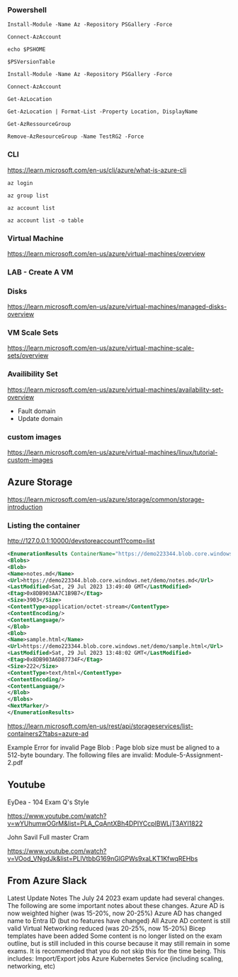 ### Powershell

``Install-Module -Name Az -Repository PSGallery -Force``

``Connect-AzAccount``                                      

``echo $PSHOME``

``$PSVersionTable``

``Install-Module -Name Az -Repository PSGallery -Force``

``Connect-AzAccount``

``Get-AzLocation``

``Get-AzLocation | Format-List -Property Location, DisplayName``

``Get-AzRessourceGroup``

``Remove-AzResourceGroup -Name TestRG2 -Force``

### CLI

https://learn.microsoft.com/en-us/cli/azure/what-is-azure-cli

``az login``

``az group list``

``az account list``
  
``az account list -o table``
  
### Virtual Machine
https://learn.microsoft.com/en-us/azure/virtual-machines/overview

### LAB - Create A VM

### Disks
https://learn.microsoft.com/en-us/azure/virtual-machines/managed-disks-overview


### VM Scale Sets

https://learn.microsoft.com/en-us/azure/virtual-machine-scale-sets/overview

### Availibility Set

https://learn.microsoft.com/en-us/azure/virtual-machines/availability-set-overview

- Fault domain
- Update domain

### custom images
https://learn.microsoft.com/en-us/azure/virtual-machines/linux/tutorial-custom-images


## Azure Storage
https://learn.microsoft.com/en-us/azure/storage/common/storage-introduction

### Listing the container

http://127.0.0.1:10000/devstoreaccount1?comp=list	

``` XML
<EnumerationResults ContainerName="https://demo223344.blob.core.windows.net/demo">
<Blobs>
<Blob>
<Name>notes.md</Name>
<Url>https://demo223344.blob.core.windows.net/demo/notes.md</Url>
<LastModified>Sat, 29 Jul 2023 13:49:40 GMT</LastModified>
<Etag>0x8DB903AA7C1B9B7</Etag>
<Size>3903</Size>
<ContentType>application/octet-stream</ContentType>
<ContentEncoding/>
<ContentLanguage/>
</Blob>
<Blob>
<Name>sample.html</Name>
<Url>https://demo223344.blob.core.windows.net/demo/sample.html</Url>
<LastModified>Sat, 29 Jul 2023 13:48:02 GMT</LastModified>
<Etag>0x8DB903A6D87734F</Etag>
<Size>222</Size>
<ContentType>text/html</ContentType>
<ContentEncoding/>
<ContentLanguage/>
</Blob>
</Blobs>
<NextMarker/>
</EnumerationResults>
```

https://learn.microsoft.com/en-us/rest/api/storageservices/list-containers2?tabs=azure-ad

Example Error for invalid Page Blob :
Page blob size must be aligned to a 512-byte boundary. The following files are invalid: Module-5-Assignment-2.pdf


## Youtube
EyDea - 104 Exam Q's Style

https://www.youtube.com/watch?v=wYUhumwOGrM&list=PLA_CqAntXBh4DPIYCcplBWLjT3AYl1822


John Savil
Full master Cram

https://www.youtube.com/watch?v=VOod_VNgdJk&list=PLlVtbbG169nGlGPWs9xaLKT1KfwqREHbs




## From Azure Slack
Latest Update Notes
The July 24 2023 exam update had several changes. The following are some important notes about these changes.
Azure AD is now weighted higher (was 15-20%, now 20-25%)
Azure AD has changed name to Entra ID (but no features have changed)
All Azure AD content is still valid
Virtual Networking reduced (was 20-25%, now 15-20%)
Bicep templates have been added
Some content is no longer listed on the exam outline, but is still included in this course because it may still remain in some exams. It is recommended that you do not skip this for the time being. This includes:
Import/Export jobs
Azure Kubernetes Service (including scaling, networking, etc)
